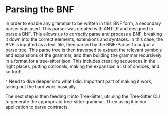 # Parsing the BNF

In order to enable any grammar to be written in this BNF form, a secondary parser was used. This parser was created with ANTLR and designed to parse a BNF. This allows us to correctly parse and process a BNF, breaking it down into the correct elements, extensions and syntaxes. In this case, the BNF is inputted as a text file, then parsed by the BNF-Parser to output a parse tree. This parse tree is then traversed to extract the relevant symbols and expansions of the grammar, and then building the grammar recursively in a format for a tree-sitter json. This includes creating sequences in the right places, putting optionals, making the expansion a list of choices, and so forth. 

^ Need to dive deeper into what I did. Important part of making it work, taking out the hard work basically.

The next step is then feeding it into Tree-Sitter, utilising the Tree-Sitter CLI to generate the appropriate tree-sitter grammar. Then using it in our application to parse contracts.